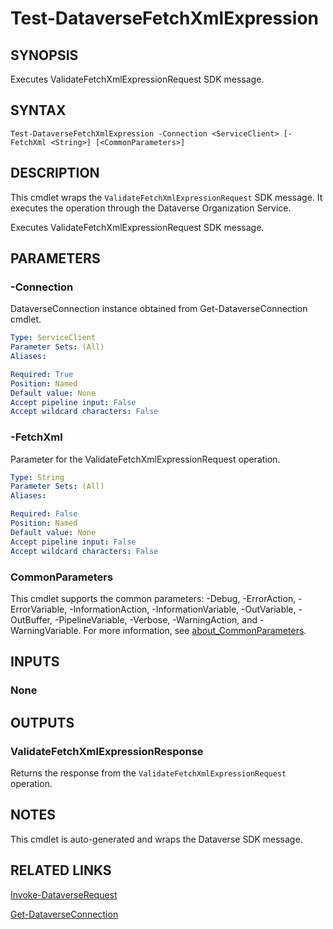 # Test-DataverseFetchXmlExpression

## SYNOPSIS
Executes ValidateFetchXmlExpressionRequest SDK message.

## SYNTAX

```
Test-DataverseFetchXmlExpression -Connection <ServiceClient> [-FetchXml <String>] [<CommonParameters>]
```

## DESCRIPTION

This cmdlet wraps the `ValidateFetchXmlExpressionRequest` SDK message. It executes the operation through the Dataverse Organization Service.

Executes ValidateFetchXmlExpressionRequest SDK message.

## PARAMETERS

### -Connection
DataverseConnection instance obtained from Get-DataverseConnection cmdlet.

```yaml
Type: ServiceClient
Parameter Sets: (All)
Aliases:

Required: True
Position: Named
Default value: None
Accept pipeline input: False
Accept wildcard characters: False
```
### -FetchXml
Parameter for the ValidateFetchXmlExpressionRequest operation.

```yaml
Type: String
Parameter Sets: (All)
Aliases:

Required: False
Position: Named
Default value: None
Accept pipeline input: False
Accept wildcard characters: False
```
### CommonParameters
This cmdlet supports the common parameters: -Debug, -ErrorAction, -ErrorVariable, -InformationAction, -InformationVariable, -OutVariable, -OutBuffer, -PipelineVariable, -Verbose, -WarningAction, and -WarningVariable. For more information, see [about_CommonParameters](http://go.microsoft.com/fwlink/?LinkID=113216).

## INPUTS

### None

## OUTPUTS

### ValidateFetchXmlExpressionResponse

Returns the response from the `ValidateFetchXmlExpressionRequest` operation.

## NOTES

This cmdlet is auto-generated and wraps the Dataverse SDK message.

## RELATED LINKS

[Invoke-DataverseRequest](Invoke-DataverseRequest.md)

[Get-DataverseConnection](Get-DataverseConnection.md)
